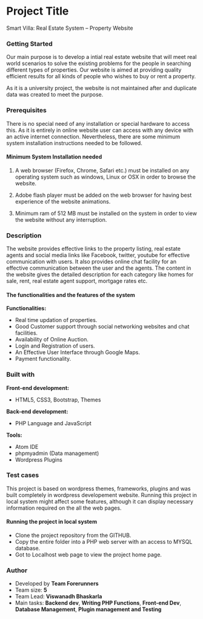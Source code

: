 # Project Title
Smart Villa: Real Estate System – Property Website

### Getting Started
Our main purpose is to develop a intial real estate website that will meet real world scenarios to solve the existing problems for the people in searching different types of properties. Our website is aimed at providing quality efficient results for all kinds of people who wishes to buy or rent a property. 

As it is a university project, the website is not maintained after and duplicate data was created to meet the purpose. 

### Prerequisites

There is no special need of any installation or special hardware to access this. As it is entirely in online website user can access with any device with an active internet connection. Nevertheless, there are some minimum system installation instructions needed to be followed.

#### Minimum System Installation needed
1. A web browser (Firefox, Chrome, Safari etc.) must be installed on any operating system such as windows, Linux or OSX in order to browse the website.

2. Adobe flash player must be added on the web browser for having best experience of the website animations.

3. Minimum ram of 512 MB must be installed on the system in order to view the website without any interruption.

### Description
The website provides effective links to the property listing, real estate agents and social media links like Facebook, twitter, youtube for effective communication with users. It also provides online chat facility for an effective communication between the user and the agents. The content in the website gives the detailed description for each category like homes for sale, rent, real estate agent support, mortgage rates etc. 

#### The functionalities and the features of the system

__Functionalities:__
* Real time updation of properties.
* Good Customer support through social networking websites and chat facilities.
* Availability of Online Auction.
* Login and Registration of users. 
* An Effective User Interface through Google Maps.
* Payment functionality.

### Built with
__Front-end development:__
* HTML5, CSS3, Bootstrap, Themes

__Back-end development:__
* PHP Language and JavaScript

__Tools:__
* Atom IDE
* phpmyadmin (Data management)
* Wordpress Plugins

### Test cases
This project is based on wordpress themes, frameworks, plugins and was built completely in wordpress developement website. Running this project in local system might affect some features, although it can display necessary information required on the all the web pages.

#### Running the project in local system
* Clone the project repository from the GITHUB.
* Copy the entire folder into a PHP web server with an access to MYSQL database.
* Got to Localhost web page to view the project home page. 

### Author
* Developed by __Team Forerunners__
* Team size: __5__
* Team Lead: __Viswanadh Bhaskarla__
* Main tasks: __Backend dev__, __Writing PHP Functions__, __Front-end Dev__, __Database Management__, __Plugin management and Testing__

